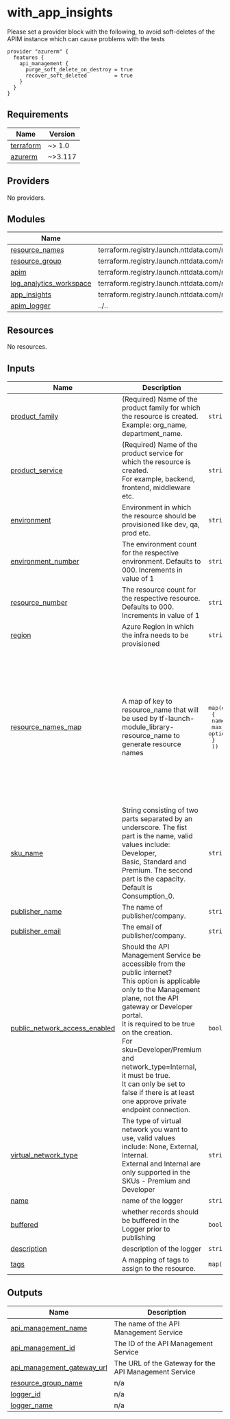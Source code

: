 # with_app_insights

Please set a provider block with the following, to avoid soft-deletes of the APIM instance which can cause problems with the tests
```
provider "azurerm" {
  features {
    api_management {
      purge_soft_delete_on_destroy = true
      recover_soft_deleted         = true
    }
  }
}
```


<!-- BEGINNING OF PRE-COMMIT-TERRAFORM DOCS HOOK -->
## Requirements

| Name | Version |
|------|---------|
| <a name="requirement_terraform"></a> [terraform](#requirement\_terraform) | ~> 1.0 |
| <a name="requirement_azurerm"></a> [azurerm](#requirement\_azurerm) | ~>3.117 |

## Providers

No providers.

## Modules

| Name | Source | Version |
|------|--------|---------|
| <a name="module_resource_names"></a> [resource\_names](#module\_resource\_names) | terraform.registry.launch.nttdata.com/module_library/resource_name/launch | ~> 2.0 |
| <a name="module_resource_group"></a> [resource\_group](#module\_resource\_group) | terraform.registry.launch.nttdata.com/module_primitive/resource_group/azurerm | ~> 1.0 |
| <a name="module_apim"></a> [apim](#module\_apim) | terraform.registry.launch.nttdata.com/module_primitive/api_management/azurerm | ~> 1.0 |
| <a name="module_log_analytics_workspace"></a> [log\_analytics\_workspace](#module\_log\_analytics\_workspace) | terraform.registry.launch.nttdata.com/module_primitive/log_analytics_workspace/azurerm | ~> 1.0 |
| <a name="module_app_insights"></a> [app\_insights](#module\_app\_insights) | terraform.registry.launch.nttdata.com/module_primitive/application_insights/azurerm | ~> 1.0 |
| <a name="module_apim_logger"></a> [apim\_logger](#module\_apim\_logger) | ../.. | n/a |

## Resources

No resources.

## Inputs

| Name | Description | Type | Default | Required |
|------|-------------|------|---------|:--------:|
| <a name="input_product_family"></a> [product\_family](#input\_product\_family) | (Required) Name of the product family for which the resource is created.<br>    Example: org\_name, department\_name. | `string` | `"dso"` | no |
| <a name="input_product_service"></a> [product\_service](#input\_product\_service) | (Required) Name of the product service for which the resource is created.<br>    For example, backend, frontend, middleware etc. | `string` | `"apim"` | no |
| <a name="input_environment"></a> [environment](#input\_environment) | Environment in which the resource should be provisioned like dev, qa, prod etc. | `string` | `"dev"` | no |
| <a name="input_environment_number"></a> [environment\_number](#input\_environment\_number) | The environment count for the respective environment. Defaults to 000. Increments in value of 1 | `string` | `"000"` | no |
| <a name="input_resource_number"></a> [resource\_number](#input\_resource\_number) | The resource count for the respective resource. Defaults to 000. Increments in value of 1 | `string` | `"000"` | no |
| <a name="input_region"></a> [region](#input\_region) | Azure Region in which the infra needs to be provisioned | `string` | `"eastus"` | no |
| <a name="input_resource_names_map"></a> [resource\_names\_map](#input\_resource\_names\_map) | A map of key to resource\_name that will be used by tf-launch-module\_library-resource\_name to generate resource names | <pre>map(object(<br>    {<br>      name       = string<br>      max_length = optional(number, 60)<br>    }<br>  ))</pre> | <pre>{<br>  "api_management": {<br>    "max_length": 50,<br>    "name": "apim"<br>  },<br>  "app_insights": {<br>    "max_length": 50,<br>    "name": "appins"<br>  },<br>  "log_analytics_workspace": {<br>    "max_length": 50,<br>    "name": "law"<br>  },<br>  "resource_group": {<br>    "max_length": 50,<br>    "name": "rg"<br>  }<br>}</pre> | no |
| <a name="input_sku_name"></a> [sku\_name](#input\_sku\_name) | String consisting of two parts separated by an underscore. The fist part is the name, valid values include: Developer,<br>    Basic, Standard and Premium. The second part is the capacity. Default is Consumption\_0. | `string` | `"Consumption_0"` | no |
| <a name="input_publisher_name"></a> [publisher\_name](#input\_publisher\_name) | The name of publisher/company. | `string` | `"launchdso"` | no |
| <a name="input_publisher_email"></a> [publisher\_email](#input\_publisher\_email) | The email of publisher/company. | `string` | `"launchdso@nttdata.com"` | no |
| <a name="input_public_network_access_enabled"></a> [public\_network\_access\_enabled](#input\_public\_network\_access\_enabled) | Should the API Management Service be accessible from the public internet?<br>    This option is applicable only to the Management plane, not the API gateway or Developer portal.<br>    It is required to be true on the creation.<br>    For sku=Developer/Premium and network\_type=Internal, it must be true.<br>    It can only be set to false if there is at least one approve private endpoint connection. | `bool` | `true` | no |
| <a name="input_virtual_network_type"></a> [virtual\_network\_type](#input\_virtual\_network\_type) | The type of virtual network you want to use, valid values include: None, External, Internal.<br>    External and Internal are only supported in the SKUs - Premium and Developer | `string` | `"None"` | no |
| <a name="input_name"></a> [name](#input\_name) | name of the logger | `string` | `null` | no |
| <a name="input_buffered"></a> [buffered](#input\_buffered) | whether records should be buffered in the Logger prior to publishing | `bool` | `true` | no |
| <a name="input_description"></a> [description](#input\_description) | description of the logger | `string` | `null` | no |
| <a name="input_tags"></a> [tags](#input\_tags) | A mapping of tags to assign to the resource. | `map(string)` | `{}` | no |

## Outputs

| Name | Description |
|------|-------------|
| <a name="output_api_management_name"></a> [api\_management\_name](#output\_api\_management\_name) | The name of the API Management Service |
| <a name="output_api_management_id"></a> [api\_management\_id](#output\_api\_management\_id) | The ID of the API Management Service |
| <a name="output_api_management_gateway_url"></a> [api\_management\_gateway\_url](#output\_api\_management\_gateway\_url) | The URL of the Gateway for the API Management Service |
| <a name="output_resource_group_name"></a> [resource\_group\_name](#output\_resource\_group\_name) | n/a |
| <a name="output_logger_id"></a> [logger\_id](#output\_logger\_id) | n/a |
| <a name="output_logger_name"></a> [logger\_name](#output\_logger\_name) | n/a |
<!-- END OF PRE-COMMIT-TERRAFORM DOCS HOOK -->
